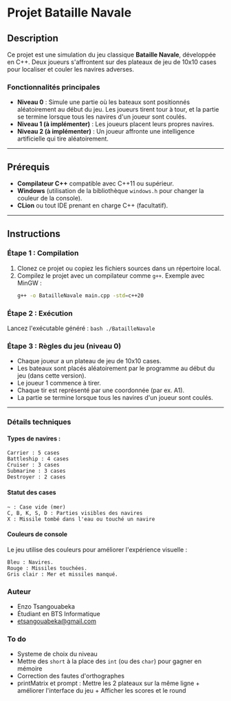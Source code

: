 # Projet Bataille Navale

## Description

Ce projet est une simulation du jeu classique **Bataille Navale**, développée en C++. Deux joueurs s'affrontent sur des plateaux de jeu de 10x10 cases pour localiser et couler les navires adverses.

### Fonctionnalités principales
- **Niveau 0** : Simule une partie où les bateaux sont positionnés aléatoirement au début du jeu. Les joueurs tirent tour à tour, et la partie se termine lorsque tous les navires d'un joueur sont coulés.
- **Niveau 1 (à implémenter)** : Les joueurs placent leurs propres navires.
- **Niveau 2 (à implémenter)** : Un joueur affronte une intelligence artificielle qui tire aléatoirement.

---

## Prérequis

- **Compilateur C++** compatible avec C++11 ou supérieur.
- **Windows** (utilisation de la bibliothèque `windows.h` pour changer la couleur de la console).
- **CLion** ou tout IDE prenant en charge C++ (facultatif).

---

## Instructions

### Étape 1 : Compilation
1. Clonez ce projet ou copiez les fichiers sources dans un répertoire local.
2. Compilez le projet avec un compilateur comme `g++`. Exemple avec MinGW :
   ```bash
   g++ -o BatailleNavale main.cpp -std=c++20
   ```


### Étape 2 : Exécution

Lancez l'exécutable généré :
    ```bash
    ./BatailleNavale
    ```

### Étape 3 : Règles du jeu (niveau 0)

- Chaque joueur a un plateau de jeu de 10x10 cases.
- Les bateaux sont placés aléatoirement par le programme au début du jeu (dans cette version).
- Le joueur 1 commence à tirer.
- Chaque tir est représenté par une coordonnée (par ex. A1).
- La partie se termine lorsque tous les navires d'un joueur sont coulés.

---

### Détails techniques
#### **Types de navires :**

    Carrier : 5 cases
    Battleship : 4 cases
    Cruiser : 3 cases
    Submarine : 3 cases
    Destroyer : 2 cases

#### **Statut des cases**

    ~ : Case vide (mer)
    C, B, K, S, D : Parties visibles des navires
    X : Missile tombé dans l'eau ou touché un navire

#### **Couleurs de console**

Le jeu utilise des couleurs pour améliorer l'expérience visuelle :

    Bleu : Navires.
    Rouge : Missiles touchées.
    Gris clair : Mer et missiles manqué.


### **Auteur**

- Enzo Tsangouabeka
- Étudiant en BTS Informatique
- etsangouabeka@gmail.com


### To do
- Systeme de choix du niveau
- Mettre des `short` à la place des `int` (ou des `char`) pour gagner en mémoire
- Correction des fautes d'orthographes
- printMatrix et prompt : Mettre les 2 plateaux sur la même ligne + améliorer l'interface du jeu + Afficher les scores et le round